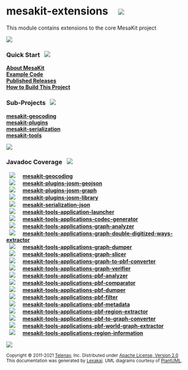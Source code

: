 [//]: # (start-user-text)



[//]: # (end-user-text)

# mesakit-extensions &nbsp;&nbsp; <img src="https://telenav.github.io/telenav-assets/images/icons/math-32.png" srcset="https://telenav.github.io/telenav-assets/images/icons/math-32-2x.png 2x"/>

This module contains extensions to the core MesaKit project 

<img src="https://telenav.github.io/telenav-assets/images/separators/horizontal-line-512.png" srcset="https://telenav.github.io/telenav-assets/images/separators/horizontal-line-512-2x.png 2x"/>

[//]: # (start-user-text)

### Quick Start <a name = "quick-start"></a>&nbsp; <img src="https://telenav.github.io/telenav-assets/images/icons/rocket-32.png" srcset="https://telenav.github.io/telenav-assets/images/icons/rocket-32-2x.png 2x"/>

[**About MesaKit**](#about)  
[**Example Code**](https://github.com/Telenav/mesakit-examples)  
[**Published Releases**](https://repo1.maven.org/maven2/com/telenav/mesakit/)  
[**How to Build This Project**](https://github.com/Telenav/telenav-build/blob/develop/documentation/building.md) <!-- [branch-name] -->

[//]: # (end-user-text)

### Sub-Projects <a name = "projects"></a> &nbsp; <img src="https://telenav.github.io/telenav-assets/images/icons/diagram-32.png" srcset="https://telenav.github.io/telenav-assets/images/icons/diagram-32-2x.png 2x"/>

[**mesakit-geocoding**](mesakit-geocoding/README.md)  
[**mesakit-plugins**](mesakit-plugins/README.md)  
[**mesakit-serialization**](mesakit-serialization/README.md)  
[**mesakit-tools**](mesakit-tools/README.md)  

<img src="https://telenav.github.io/telenav-assets/images/separators/horizontal-line-128.png" srcset="https://telenav.github.io/telenav-assets/images/separators/horizontal-line-128-2x.png 2x"/>

### Javadoc Coverage <a name = "javadoc-coverage"></a> &nbsp; <img src="https://telenav.github.io/telenav-assets/images/icons/bargraph-24.png" srcset="https://telenav.github.io/telenav-assets/images/icons/bargraph-24-2x.png 2x"/>

&nbsp; <img src="https://telenav.github.io/telenav-assets/meters/meter-10-96.png" srcset="https://telenav.github.io/telenav-assets/meters/meter-10-96-2x.png 2x"/>
 &nbsp; &nbsp; [**mesakit-geocoding**](mesakit-geocoding/README.md)  
&nbsp; <img src="https://telenav.github.io/telenav-assets/meters/meter-50-96.png" srcset="https://telenav.github.io/telenav-assets/meters/meter-50-96-2x.png 2x"/>
 &nbsp; &nbsp; [**mesakit-plugins-josm-geojson**](mesakit-plugins/josm/geojson/README.md)  
&nbsp; <img src="https://telenav.github.io/telenav-assets/meters/meter-40-96.png" srcset="https://telenav.github.io/telenav-assets/meters/meter-40-96-2x.png 2x"/>
 &nbsp; &nbsp; [**mesakit-plugins-josm-graph**](mesakit-plugins/josm/graph/README.md)  
&nbsp; <img src="https://telenav.github.io/telenav-assets/meters/meter-50-96.png" srcset="https://telenav.github.io/telenav-assets/meters/meter-50-96-2x.png 2x"/>
 &nbsp; &nbsp; [**mesakit-plugins-josm-library**](mesakit-plugins/josm/library/README.md)  
&nbsp; <img src="https://telenav.github.io/telenav-assets/meters/meter-70-96.png" srcset="https://telenav.github.io/telenav-assets/meters/meter-70-96-2x.png 2x"/>
 &nbsp; &nbsp; [**mesakit-serialization-json**](mesakit-serialization/json/README.md)  
&nbsp; <img src="https://telenav.github.io/telenav-assets/meters/meter-50-96.png" srcset="https://telenav.github.io/telenav-assets/meters/meter-50-96-2x.png 2x"/>
 &nbsp; &nbsp; [**mesakit-tools-application-launcher**](mesakit-tools/application-launcher/README.md)  
&nbsp; <img src="https://telenav.github.io/telenav-assets/meters/meter-30-96.png" srcset="https://telenav.github.io/telenav-assets/meters/meter-30-96-2x.png 2x"/>
 &nbsp; &nbsp; [**mesakit-tools-applications-codec-generator**](mesakit-tools/applications/codec-generator/README.md)  
&nbsp; <img src="https://telenav.github.io/telenav-assets/meters/meter-40-96.png" srcset="https://telenav.github.io/telenav-assets/meters/meter-40-96-2x.png 2x"/>
 &nbsp; &nbsp; [**mesakit-tools-applications-graph-analyzer**](mesakit-tools/applications/graph-analyzer/README.md)  
&nbsp; <img src="https://telenav.github.io/telenav-assets/meters/meter-80-96.png" srcset="https://telenav.github.io/telenav-assets/meters/meter-80-96-2x.png 2x"/>
 &nbsp; &nbsp; [**mesakit-tools-applications-graph-double-digitized-ways-extractor**](mesakit-tools/applications/graph-double-digitized-ways-extractor/README.md)  
&nbsp; <img src="https://telenav.github.io/telenav-assets/meters/meter-90-96.png" srcset="https://telenav.github.io/telenav-assets/meters/meter-90-96-2x.png 2x"/>
 &nbsp; &nbsp; [**mesakit-tools-applications-graph-dumper**](mesakit-tools/applications/graph-dumper/README.md)  
&nbsp; <img src="https://telenav.github.io/telenav-assets/meters/meter-30-96.png" srcset="https://telenav.github.io/telenav-assets/meters/meter-30-96-2x.png 2x"/>
 &nbsp; &nbsp; [**mesakit-tools-applications-graph-slicer**](mesakit-tools/applications/graph-slicer/README.md)  
&nbsp; <img src="https://telenav.github.io/telenav-assets/meters/meter-90-96.png" srcset="https://telenav.github.io/telenav-assets/meters/meter-90-96-2x.png 2x"/>
 &nbsp; &nbsp; [**mesakit-tools-applications-graph-to-pbf-converter**](mesakit-tools/applications/graph-to-pbf-converter/README.md)  
&nbsp; <img src="https://telenav.github.io/telenav-assets/meters/meter-30-96.png" srcset="https://telenav.github.io/telenav-assets/meters/meter-30-96-2x.png 2x"/>
 &nbsp; &nbsp; [**mesakit-tools-applications-graph-verifier**](mesakit-tools/applications/graph-verifier/README.md)  
&nbsp; <img src="https://telenav.github.io/telenav-assets/meters/meter-60-96.png" srcset="https://telenav.github.io/telenav-assets/meters/meter-60-96-2x.png 2x"/>
 &nbsp; &nbsp; [**mesakit-tools-applications-pbf-analyzer**](mesakit-tools/applications/pbf-analyzer/README.md)  
&nbsp; <img src="https://telenav.github.io/telenav-assets/meters/meter-30-96.png" srcset="https://telenav.github.io/telenav-assets/meters/meter-30-96-2x.png 2x"/>
 &nbsp; &nbsp; [**mesakit-tools-applications-pbf-comparator**](mesakit-tools/applications/pbf-comparator/README.md)  
&nbsp; <img src="https://telenav.github.io/telenav-assets/meters/meter-30-96.png" srcset="https://telenav.github.io/telenav-assets/meters/meter-30-96-2x.png 2x"/>
 &nbsp; &nbsp; [**mesakit-tools-applications-pbf-dumper**](mesakit-tools/applications/pbf-dumper/README.md)  
&nbsp; <img src="https://telenav.github.io/telenav-assets/meters/meter-80-96.png" srcset="https://telenav.github.io/telenav-assets/meters/meter-80-96-2x.png 2x"/>
 &nbsp; &nbsp; [**mesakit-tools-applications-pbf-filter**](mesakit-tools/applications/pbf-filter/README.md)  
&nbsp; <img src="https://telenav.github.io/telenav-assets/meters/meter-40-96.png" srcset="https://telenav.github.io/telenav-assets/meters/meter-40-96-2x.png 2x"/>
 &nbsp; &nbsp; [**mesakit-tools-applications-pbf-metadata**](mesakit-tools/applications/pbf-metadata/README.md)  
&nbsp; <img src="https://telenav.github.io/telenav-assets/meters/meter-40-96.png" srcset="https://telenav.github.io/telenav-assets/meters/meter-40-96-2x.png 2x"/>
 &nbsp; &nbsp; [**mesakit-tools-applications-pbf-region-extractor**](mesakit-tools/applications/pbf-region-extractor/README.md)  
&nbsp; <img src="https://telenav.github.io/telenav-assets/meters/meter-60-96.png" srcset="https://telenav.github.io/telenav-assets/meters/meter-60-96-2x.png 2x"/>
 &nbsp; &nbsp; [**mesakit-tools-applications-pbf-to-graph-converter**](mesakit-tools/applications/pbf-to-graph-converter/README.md)  
&nbsp; <img src="https://telenav.github.io/telenav-assets/meters/meter-40-96.png" srcset="https://telenav.github.io/telenav-assets/meters/meter-40-96-2x.png 2x"/>
 &nbsp; &nbsp; [**mesakit-tools-applications-pbf-world-graph-extractor**](mesakit-tools/applications/pbf-world-graph-extractor/README.md)  
&nbsp; <img src="https://telenav.github.io/telenav-assets/meters/meter-40-96.png" srcset="https://telenav.github.io/telenav-assets/meters/meter-40-96-2x.png 2x"/>
 &nbsp; &nbsp; [**mesakit-tools-applications-region-information**](mesakit-tools/applications/region-information/README.md)

[//]: # (start-user-text)



[//]: # (end-user-text)

<img src="https://telenav.github.io/telenav-assets/images/separators/horizontal-line-512.png" srcset="https://telenav.github.io/telenav-assets/images/separators/horizontal-line-512-2x.png 2x"/>

<sub>Copyright &#169; 2011-2021 [Telenav](https://telenav.com), Inc. Distributed under [Apache License, Version 2.0](LICENSE)</sub>  
<sub>This documentation was generated by [Lexakai](https://www.lexakai.org). UML diagrams courtesy of [PlantUML](https://plantuml.com).</sub>
